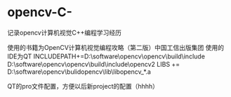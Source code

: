 # opencv-C-
记录opencv计算机视觉C++编程学习经历

使用的书籍为OpenCV计算机视觉编程攻略（第二版）中国工信出版集团
使用的IDE为QT
INCLUDEPATH+=D:\software\opencv\opencv\build\include
             D:\software\opencv\opencv\build\include\opencv2
LIBS += D:\software\opencv\bulidopencv\lib\libopencv_*.a

QT的pro文件配置，方便以后新project的配置（hhhh）
